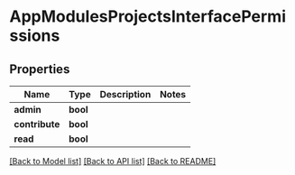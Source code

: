 # AppModulesProjectsInterfacePermissions

## Properties
Name | Type | Description | Notes
------------ | ------------- | ------------- | -------------
**admin** | **bool** |  | 
**contribute** | **bool** |  | 
**read** | **bool** |  | 

[[Back to Model list]](../README.md#documentation-for-models) [[Back to API list]](../README.md#documentation-for-api-endpoints) [[Back to README]](../README.md)


